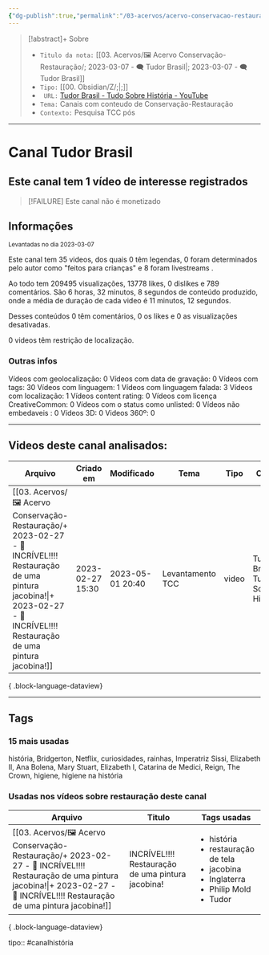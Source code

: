 ```yaml
---
{"dg-publish":true,"permalink":"/03-acervos/acervo-conservacao-restauracao/2023-03-07-tudor-brasil/","tags":["🖼️/🗨️"],"created":"2023-03-07T19:36:15.610-03:00","updated":"2023-03-17T10:26:36.922-03:00"}
---
```


>[!abstract]+ Sobre
>- `Titulo da nota:`  [[03. Acervos/🖼️ Acervo Conservação-Restauração/; 2023-03-07 - 🗨️ Tudor Brasil\|; 2023-03-07 - 🗨️ Tudor Brasil]]
>- `Tipo:`  [[00. Obsidian/Z/;\|;]]
>- ` URL:`  [Tudor Brasil - Tudo Sobre História - YouTube](http://www.youtube.com/@tudorbrasil)
>- `Tema:`  Canais com conteudo de Conservação-Restauração
>- ` Contexto: ` Pesquisa TCC pós
***

# Canal Tudor Brasil
## Este canal tem **1** vídeo de interesse registrados
>[!FAILURE] Este canal não é monetizado

## Informações
<small> Levantadas no dia 2023-03-07 </small>


Este canal tem 35 videos, dos quais 0 têm legendas, 0 foram determinados pelo autor como "feitos para crianças" e 8 foram livestreams .

Ao todo tem 209495 visualizações, 13778 likes, 0 dislikes e 789 comentários.
São 6 horas, 32 minutos, 8 segundos de conteúdo produzido, onde a média de duração de cada video é 11 minutos, 12 segundos.

Desses conteúdos 0 têm comentários, 0 os likes e 0 as visualizações desativadas.

0 videos têm restrição de localização.

### Outras infos

Vídeos com geolocalização: 0
Vídeos com data de gravação: 0
Vídeos com tags: 30
Vídeos com linguagem: 1
Vídeos com linguagem falada: 3
Vídeos com localização: 1
Vídeos content rating: 0
Vídeos com licença CreativeCommon: 0
Vídeos com o status como unlisted: 0
Vídeos não embedaveis : 0
Vídeos 3D: 0
Videos 360º: 0

***
## Videos deste canal analisados:
| Arquivo                                                                                                                                                                                                | Criado em        | Modificado       | Tema             | Tipo  | Canal                              |
| ------------------------------------------------------------------------------------------------------------------------------------------------------------------------------------------------------ | ---------------- | ---------------- | ---------------- | ----- | ---------------------------------- |
| [[03. Acervos/🖼️ Acervo Conservação-Restauração/+ 2023-02-27   -  🎥️ INCRÍVEL!!!! Restauração de uma pintura jacobina!\|+ 2023-02-27   -  🎥️ INCRÍVEL!!!! Restauração de uma pintura jacobina!]] | 2023-02-27 15:30 | 2023-05-01 20:40 | Levantamento TCC | video | Tudor Brasil - Tudo Sobre História |

{ .block-language-dataview}
***

## Tags
### 15 mais usadas

história, Bridgerton, Netflix, curiosidades, rainhas, Imperatriz Sissi, Elizabeth II, Ana Bolena, Mary Stuart, Elizabeth I, Catarina de Medici, Reign, The Crown, higiene, higiene na história

### Usadas nos vídeos sobre restauração deste canal
| Arquivo                                                                                                                                                                                                | Titulo                                            | Tags usadas                                                                                                                  |
| ------------------------------------------------------------------------------------------------------------------------------------------------------------------------------------------------------ | ------------------------------------------------- | ---------------------------------------------------------------------------------------------------------------------------- |
| [[03. Acervos/🖼️ Acervo Conservação-Restauração/+ 2023-02-27   -  🎥️ INCRÍVEL!!!! Restauração de uma pintura jacobina!\|+ 2023-02-27   -  🎥️ INCRÍVEL!!!! Restauração de uma pintura jacobina!]] | INCRÍVEL!!!! Restauração de uma pintura jacobina! | <ul><li>história</li><li>restauração de tela</li><li>jacobina</li><li>Inglaterra</li><li>Philip Mold</li><li>Tudor</li></ul> |

{ .block-language-dataview}



tipo:: #canalhistória